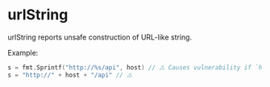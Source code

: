 # urlString

urlString reports unsafe construction of URL-like string.

Example:

```go
s = fmt.Sprintf("http://%s/api", host) // ⚠️ Causes vulnerability if `host` is not validated enough
s = "http://" + host + "/api" // ⚠️
```
